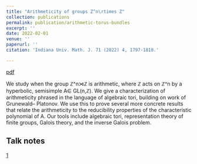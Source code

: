 ```yaml
---
title: "Arithmeticity of groups Z^n\rtimes Z"
collection: publications
permalink: publication/arithmetic-torus-bundles
excerpt: ''
date: 2022-02-01
venue: ''
paperurl: ''
citation: 'Indiana Univ. Math. J. 71 (2022) 4, 1797-1818.'

---
```


[pdf](http://bena-tshishiku.github.io/files/papers/arithmetic-torus-bundles.pdf)

We study when the group ℤ^n⋊ℤ  is arithmetic, where ℤ acts on ℤ^n by a 
hyperbolic, semisimple A∈ GL(n,ℤ). We give a characterization of arithmeticity 
phrased in the language of algebraic tori, building on work of Grunewald– Platonov. 
We use this to prove several more concrete results that relate the arithmeticity 
to the reducibility properties of the characteristic polynomial of A. Our tools 
include algebraic tori, representation theory of finite groups, Galois theory, 
and the inverse Galois problem.

## Talk notes 

[1](http://bena-tshishiku.github.io/files/talks/arithmetic-torus-bundles.pdf)
